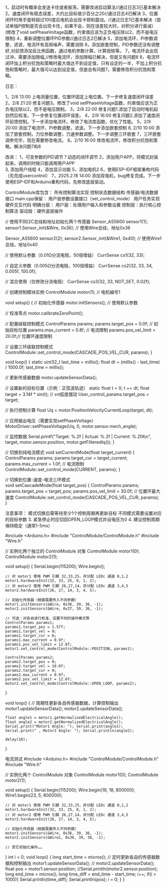 1，启动时有概率会发送卡住或者振荡，需要改进启动算法//通过日志3已基本解决
2，速度闭环有稳态误差，大约比目标值少百分之20//通过日志4已解决
3，位置闭环时用手旋转超过100度后电机会出现卡顿和震动。//通过日志1已基本解决（尝试单独P控制是否会出现卡住，如果不会，则在误差较大时，对积分进行衰减）(修改了void setPhaseVoltage函数，约束值应该为正负电压除以2，而不是电压限制)
4，重新调整位置环PID参数//通过日志2已解决
5，添加电流环，PI参数调整，滤波，电流环有高频噪声，需要消除
6，添加嵌套控制，PID参数还没有调整好,对前馈添加反比例函数，通过电机参数计算，计算扭矩等。
7，电流环会出现过冲，需要添加限幅,//修改电流环，添加限幅已解决，但是又有问题8
8，电流环闭环加上积分抗饱和策略时最大值达不到设定值，只有设定的一半，不加上积分抗饱和策略时，最大值可以达到设定值，但是会有问题7。需要修改积分抗饱和策略。




日志：

1，2/8 13:00 上电测量位置，位置环固定上电位置。下一步修复速度闭环误差
2，2/8 21:20 修复问题3。修改了void setPhaseVoltage函数，约束值应该为正负电压除以2，而不是电压限制。
3，2/8 22:00 修复问题1.添加了启动时电机起劲然后校准。下一步修复位置闭环误差。
4，2/9 16:00 修复问题2.添加了速度闭环前馈控制。下一步添加电流环。修改了电流库函数，优化了性能。
5，2/9 20:00 添加了电流环，PI参数调整，滤波。下一步添加嵌套控制
6, 2/10 10:00 添加了嵌套控制，力位参数调整，力速参数调整。下一步调整三环嵌套
7，三环嵌套调参完毕，现在需要修改电流。
8，2/10 16:00 修改电流环，修改积分抗饱和策略。解决问题7和8







改进：
1，可变参数的PID调节？动态的闭环调节
2，添加用户APP，将模式封装起来，调用的时候只能调用用户APP   
3, 添加用户线程
4，添加显示功能
5，添加电机2
6，使用ESP-IDF框架重构代码（先完成usercontrol）
7，2025.2.18 14:00 添加双电机，bug修复完成。下一步使用ESP-IDF和Arduino重构代码，先修改底层驱动。



ControlModule库包含：
所有控制算法实现
控制状态数据结构
传感器/电流数据接口
main.cpp保留：
用户层参数设置接口（set_control_mode）
用户任务实现
硬件交互代码
明确分层：
用户层：处理用户输入和参数设置
控制层：执行核心控制算法
驱动层：硬件底层操作



// 使用不同I2C总线和地址初始化两个传感器
Sensor_AS5600 sensor1(1);
sensor1.Sensor_init(&Wire, 0x36);  // 使用Wire总线，地址0x36

Sensor_AS5600 sensor2(2);
sensor2.Sensor_init(&Wire1, 0x40); // 使用Wire1总线，地址0x40


// 使用默认参数（0.01Ω分流电阻，50倍增益）
CurrSense cs1(32, 33); 

// 自定义参数（0.005Ω分流电阻，100倍增益）
CurrSense cs2(32, 33, 34, 0.005f, 100.0f); 

// 混合使用（仅修改分流电阻）
CurrSense cs3(32, 33, NOT_SET, 0.02f); 



// 创建控制模块实例
ControlModule motor(1); // 电机编号1

void setup() {
  // 初始化传感器
  motor.initSensors(); // 使用默认参数
  
  // 校准零点
  motor.calibrateZeroPoint();

  // 配置级联控制模式
  ControlParams params;
  params.target_pos = 0.0f;    // 初始目标位置
  params.max_current = 0.8f;   // 电流限制
  params.pos_vel_limit = 20.0f;// 位置环速度限制
  
  // 设置三环级联控制模式
  ControlModule::set_control_mode(CASCADE_POS_VEL_CUR, params);
}

void loop() {
  static uint32_t last_time = millis();
  float dt = (millis() - last_time) / 1000.0f;
  last_time = millis();

  // 更新传感器数据
  motor.updateSensorData();

  // 设置新的目标位置（示例：正弦波轨迹）
  static float t = 0;
  t += dt;
  float target = 3.14f * sin(t); // ±π弧度摆动
  User_control_params.target_pos = target;

  // 执行控制计算
  float Uq = motor.PositionVelocityCurrentLoop(target, dt);
  
  // 应用输出电压（需要实现setPhaseVoltage）
  MotorDriver::setPhaseVoltage(Uq, 0, motor.sensor.mech_angle);

  // 监控数据
  Serial.printf("Target: %.2f | Actual: %.2f | Current: %.2fA\n", 
               target, motor.sensor.position, motor.getFilteredIq());
}






// 切换到纯电流模式
void setCurrentMode(float target_current) {
  ControlParams params;
  params.target_cur = target_current;
  params.max_current = 1.0f; // 电流限制
  ControlModule::set_control_mode(CURRENT, params);
}

// 切换到位置-速度-电流三环模式  
void setCascadeMode(float target_pos) {
  ControlParams params;
  params.target_pos = target_pos;
  params.pos_vel_limit = 30.0f; // 位置环最大速度
  ControlModule::set_control_mode(CASCADE_POS_VEL_CUR, params);
}


注意事项：
模式切换后需等待至少1个控制周期再更新目标
不同模式需要设置对应的目标参数
3. 紧急停止时应切回OPEN_LOOP模式并设电压为0
4. 建议控制周期保持稳定（通常1-5ms）


#include <Arduino.h>
#include "ControlModule/ControlModule.h"
#include "Wire.h"

// 实例化两个独立的 ControlModule 对象
ControlModule motor1(0);
ControlModule motor2(1);

void setup() {
     Serial.begin(115200);
    Wire.begin();

    // 对 motor1 使用 PWM 引脚 32,33,25，并分配 LEDc 通道 0,1,2
    motor1.hardwareInit(32, 33, 25, 0, 1, 2);
    // 对 motor2 使用 PWM 引脚 26,27,14，并分配 LEDc 通道 3,4,5
    motor2.hardwareInit(26, 27, 14, 3, 4, 5);
    
    // 初始化传感器（根据需要传入不同参数）
    motor1.initSensors(&Wire, 0x36, 39, 36, -1);
    motor2.initSensors(&Wire, 0x37, 39, 36, -1);
    
    // 可选：对各自进行校准，设置不同的操作模式等
    ControlParams params1;
    params1.target_pos = 1.57f;
    params1.target_vel = 0;
    params1.target_cur = 0;
    params1.max_current = 0.9f;
    params1.pos_vel_limit = 12.6f;
    motor1.set_control_mode(ControlModule::POSITION, params1);

    ControlParams params2;
    params2.target_pos = 0;
    params2.target_vel = 10.0f;
    params2.target_cur = 0;
    params2.max_current = 0.9f;
    params2.pos_vel_limit = 12.6f;
    motor2.set_control_mode(ControlModule::OPEN_LOOP, params2);
}

void loop() {
    // 周期性更新各自传感器数据，计算控制输出
    motor1.updateSensorData();
    motor2.updateSensorData();

    float angle1 = motor1.getNormalizedElectricalAngle();
    float angle2 = motor2.getNormalizedElectricalAngle();
    Serial.print("Motor1 Angle: "); Serial.print(angle1);
    Serial.print(" , Motor2 Angle: "); Serial.println(angle2);

    delay(10);
}



电流测试
#include <Arduino.h>
#include "ControlModule/ControlModule.h"
#include "Wire.h"

// 实例化两个 ControlModule 对象
ControlModule motor1(0);
ControlModule motor2(1);

void setup() {
    Serial.begin(115200);
    Wire.begin(19, 18, 800000);
    Wire1.begin(23, 5, 800000);

    // 对 motor1 使用 PWM 引脚 32,33,25，并分配 LEDc 通道 0,1,2
    motor1.hardwareInit(32, 33, 25, 0, 1, 2);
    // 对 motor2 使用 PWM 引脚 26,27,14，并分配 LEDc 通道 3,4,5
    motor2.hardwareInit(26, 27, 14, 3, 4, 5);
    
    // 初始化传感器（根据需要传入不同参数）
    motor1.initSensors(&Wire, 0x36, 39, 36, -1);
    motor2.initSensors(&Wire1, 0x36, 39, 36, -1);
    
    // 其它初始化操作……
}
int i = 0;
void loop() {
  long start_time = micros();
    // 定时更新各自的传感器数据和控制输出
    motor1.updateSensorData();
   // motor2.updateSensorData();
    float pos = motor1.sensor.position;
    //Serial.println(motor2.sensor.position);
    long end_time = micros();
    long time_diff = end_time - start_time;
    i++;
    if(i > 1000){
      Serial.println(time_diff);
      Serial.println(pos);
      i = 0;
    }
}